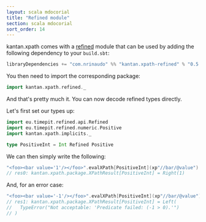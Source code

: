 ```yaml
---
layout: scala mdocorial
title: "Refined module"
section: scala mdocorial
sort_order: 14
---
```


kantan.xpath comes with a [refined](https://github.com/fthomas/refined) module that can be used
by adding the following dependency to your `build.sbt`:

```scala
libraryDependencies += "com.nrinaudo" %% "kantan.xpath-refined" % "0.5.2-SNAPSHOT"
```

You then need to import the corresponding package:

```scala
import kantan.xpath.refined._
```

And that's pretty much it. You can now decode refined types directly.

Let's first set our types up:

```scala
import eu.timepit.refined.api.Refined
import eu.timepit.refined.numeric.Positive
import kantan.xpath.implicits._

type PositiveInt = Int Refined Positive
```

We can then simply write the following:

```scala
"<foo><bar value='1'/></foo>".evalXPath[PositiveInt](xp"//bar/@value")
// res0: kantan.xpath.package.XPathResult[PositiveInt] = Right(1)
```

And, for an error case:

```scala
"<foo><bar value='-1'/></foo>".evalXPath[PositiveInt](xp"//bar/@value")
// res1: kantan.xpath.package.XPathResult[PositiveInt] = Left(
//   TypeError("Not acceptable: 'Predicate failed: (-1 > 0).'")
// )
```

